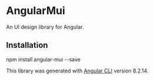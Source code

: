 # AngularMui

An UI design library for Angular.

## Installation

npm install angular-mui --save

This library was generated with [Angular CLI](https://github.com/angular/angular-cli) version 8.2.14.
